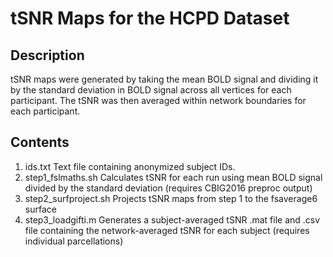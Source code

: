 # tSNR Maps for the HCPD Dataset

## Description
tSNR maps were generated by taking the mean BOLD signal and dividing it by the standard deviation in BOLD signal across all vertices for each participant. The tSNR was then averaged within network boundaries for each participant.

## Contents
1. ids.txt Text file containing anonymized subject IDs.
2. step1_fslmaths.sh Calculates tSNR for each run using mean BOLD signal divided by the standard deviation (requires CBIG2016 preproc output)
3. step2_surfproject.sh Projects tSNR maps from step 1 to the fsaverage6 surface
4. step3_loadgifti.m Generates a subject-averaged tSNR .mat file and .csv file containing the network-averaged tSNR for each subject (requires individual parcellations)
